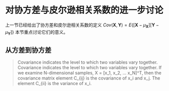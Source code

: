 # 对协方差与皮尔逊相关系数的进一步讨论

上一节已经给出了协方差和皮尔逊相关系数的定义
$Cov(\mathbf{X}, \mathbf{Y}) = E\{[\mathbf{X}-\mu_{\mathbf{X}}][\mathbf{Y}-\mu_{\mathbf{Y}}]\}$
本节重点讨论它们的意义。

## 从方差到协方差

> Covariance indicates the level to which two variables vary together. 
Covariance indicates the level to which two variables vary together. If we examine N-dimensional samples, X = [x_1, x_2, ... x_N]^T, then the covariance matrix element C_{ij} is the covariance of x_i and x_j. The element C_{ii} is the variance of x_i.